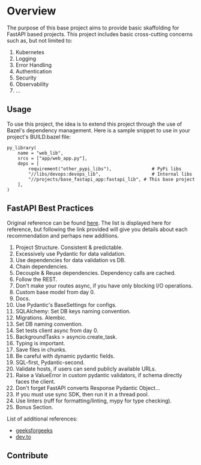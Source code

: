 # Overview

The purpose of this base project aims to provide basic skaffolding for FastAPI
based projects. This project includes basic cross-cutting concerns such as, but
not limited to:

1. Kubernetes
1. Logging
1. Error Handling
1. Authentication
1. Security
1. Observability
1. ...

## Usage

To use this project, the idea is to extend this project through the use of
Bazel's dependency management. Here is a sample snippet to use in your
project's BUILD.bazel file:

```
py_library(
    name = "web_lib",
    srcs = ["app/web_app.py"],
    deps = [
        requirement("other_pypi_libs"),               # PyPi libs
        "//libs/devops:devops_lib",                   # Internal libs
        "//projects/base_fastapi_app:fastapi_lib", # This base project
    ],
)
```

## FastAPI Best Practices

Original reference can be found [here](https://github.com/zhanymkanov/fastapi-best-practices).
The list is displayed here for reference, but following the link provided will
give you details about each recommendation and perhaps new additions.

1. Project Structure. Consistent & predictable.
1. Excessively use Pydantic for data validation.
1. Use dependencies for data validation vs DB.
1. Chain dependencies.
1. Decouple & Reuse dependencies. Dependency calls are cached.
1. Follow the REST.
1. Don't make your routes async, if you have only blocking I/O operations.
1. Custom base model from day 0.
1. Docs.
1. Use Pydantic's BaseSettings for configs.
1. SQLAlchemy: Set DB keys naming convention.
1. Migrations. Alembic.
1. Set DB naming convention.
1. Set tests client async from day 0.
1. BackgroundTasks > asyncio.create_task.
1. Typing is important.
1. Save files in chunks.
1. Be careful with dynamic pydantic fields.
1. SQL-first, Pydantic-second.
1. Validate hosts, if users can send publicly available URLs.
1. Raise a ValueError in custom pydantic validators, if schema directly faces the client.
1. Don't forget FastAPI converts Response Pydantic Object...
1. If you must use sync SDK, then run it in a thread pool.
1. Use linters (ruff for formatting/linting, mypy for type checking).
1. Bonus Section.

List of additional references:
- [geeksforgeeks](https://www.geeksforgeeks.org/tips-for-writing-efficient-and-maintainable-code-with-fastapi/)
- [dev.to](https://dev.to/gyudoza/the-best-practice-of-handling-fastapi-schema-2g3a)

## Contribute

